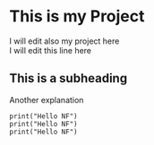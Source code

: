 # This is my Project
I will edit also my project here <br/>
I will edit this line here

## This is a subheading
Another explanation


``` three backticks initiate a code block
print("Hello NF")
print("Hello NF")
print("Hello NF")
```
